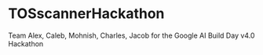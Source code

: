 # TOSscannerHackathon
Team Alex, Caleb, Mohnish, Charles, Jacob for the Google AI Build Day v4.0 Hackathon
